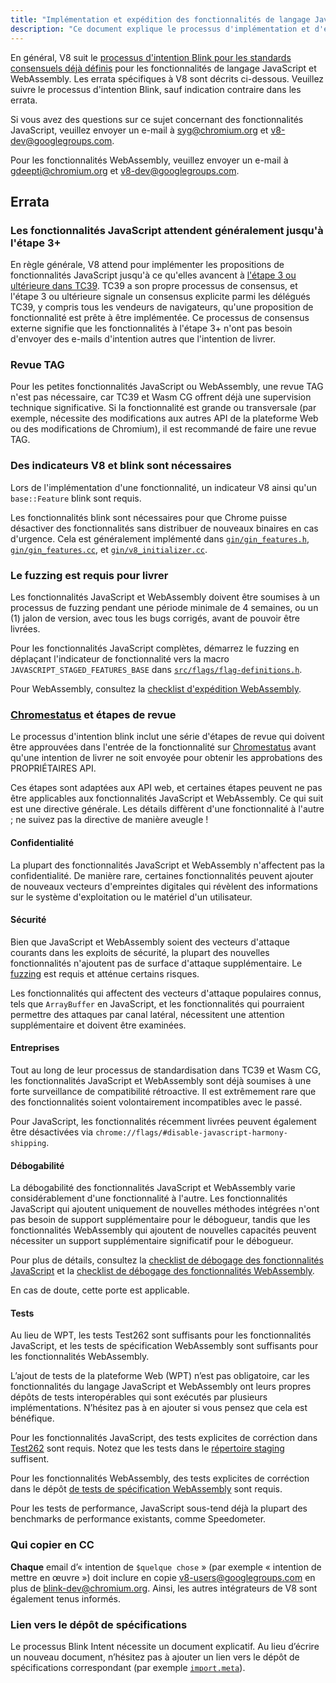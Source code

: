 ```yaml
---
title: "Implémentation et expédition des fonctionnalités de langage JavaScript/WebAssembly"
description: "Ce document explique le processus d'implémentation et d'expédition des fonctionnalités de langage JavaScript ou WebAssembly dans V8."
---
```

En général, V8 suit le [processus d'intention Blink pour les standards consensuels déjà définis](https://www.chromium.org/blink/launching-features/#process-existing-standard) pour les fonctionnalités de langage JavaScript et WebAssembly. Les errata spécifiques à V8 sont décrits ci-dessous. Veuillez suivre le processus d'intention Blink, sauf indication contraire dans les errata.

Si vous avez des questions sur ce sujet concernant des fonctionnalités JavaScript, veuillez envoyer un e-mail à [syg@chromium.org](mailto:syg@chromium.org) et [v8-dev@googlegroups.com](mailto:v8-dev@googlegroups.com).

Pour les fonctionnalités WebAssembly, veuillez envoyer un e-mail à [gdeepti@chromium.org](mailto:gdeepti@chromium.org) et [v8-dev@googlegroups.com](mailto:v8-dev@googlegroups.com).

## Errata

### Les fonctionnalités JavaScript attendent généralement jusqu'à l'étape 3+

En règle générale, V8 attend pour implémenter les propositions de fonctionnalités JavaScript jusqu'à ce qu'elles avancent à [l'étape 3 ou ultérieure dans TC39](https://tc39.es/process-document/). TC39 a son propre processus de consensus, et l'étape 3 ou ultérieure signale un consensus explicite parmi les délégués TC39, y compris tous les vendeurs de navigateurs, qu'une proposition de fonctionnalité est prête à être implémentée. Ce processus de consensus externe signifie que les fonctionnalités à l'étape 3+ n'ont pas besoin d'envoyer des e-mails d'intention autres que l'intention de livrer.

### Revue TAG

Pour les petites fonctionnalités JavaScript ou WebAssembly, une revue TAG n'est pas nécessaire, car TC39 et Wasm CG offrent déjà une supervision technique significative. Si la fonctionnalité est grande ou transversale (par exemple, nécessite des modifications aux autres API de la plateforme Web ou des modifications de Chromium), il est recommandé de faire une revue TAG.

### Des indicateurs V8 et blink sont nécessaires

Lors de l'implémentation d'une fonctionnalité, un indicateur V8 ainsi qu'un `base::Feature` blink sont requis.

Les fonctionnalités blink sont nécessaires pour que Chrome puisse désactiver des fonctionnalités sans distribuer de nouveaux binaires en cas d'urgence. Cela est généralement implémenté dans [`gin/gin_features.h`](https://source.chromium.org/chromium/chromium/src/+/main:gin/gin_features.h), [`gin/gin_features.cc`](https://source.chromium.org/chromium/chromium/src/+/main:gin/gin_features.cc), et [`gin/v8_initializer.cc`](https://source.chromium.org/chromium/chromium/src/+/main:gin/v8_initializer.cc).

### Le fuzzing est requis pour livrer

Les fonctionnalités JavaScript et WebAssembly doivent être soumises à un processus de fuzzing pendant une période minimale de 4 semaines, ou un (1) jalon de version, avec tous les bugs corrigés, avant de pouvoir être livrées.

Pour les fonctionnalités JavaScript complètes, démarrez le fuzzing en déplaçant l'indicateur de fonctionnalité vers la macro `JAVASCRIPT_STAGED_FEATURES_BASE` dans [`src/flags/flag-definitions.h`](https://source.chromium.org/chromium/chromium/src/+/master:v8/src/flags/flag-definitions.h).

Pour WebAssembly, consultez la [checklist d'expédition WebAssembly](/docs/wasm-shipping-checklist).

### [Chromestatus](https://chromestatus.com/) et étapes de revue

Le processus d'intention blink inclut une série d'étapes de revue qui doivent être approuvées dans l'entrée de la fonctionnalité sur [Chromestatus](https://chromestatus.com/) avant qu'une intention de livrer ne soit envoyée pour obtenir les approbations des PROPRIÉTAIRES API.

Ces étapes sont adaptées aux API web, et certaines étapes peuvent ne pas être applicables aux fonctionnalités JavaScript et WebAssembly. Ce qui suit est une directive générale. Les détails diffèrent d'une fonctionnalité à l'autre ; ne suivez pas la directive de manière aveugle !

#### Confidentialité

La plupart des fonctionnalités JavaScript et WebAssembly n'affectent pas la confidentialité. De manière rare, certaines fonctionnalités peuvent ajouter de nouveaux vecteurs d'empreintes digitales qui révèlent des informations sur le système d'exploitation ou le matériel d'un utilisateur.

#### Sécurité

Bien que JavaScript et WebAssembly soient des vecteurs d'attaque courants dans les exploits de sécurité, la plupart des nouvelles fonctionnalités n'ajoutent pas de surface d'attaque supplémentaire. Le [fuzzing](#fuzzing) est requis et atténue certains risques.

Les fonctionnalités qui affectent des vecteurs d'attaque populaires connus, tels que `ArrayBuffer` en JavaScript, et les fonctionnalités qui pourraient permettre des attaques par canal latéral, nécessitent une attention supplémentaire et doivent être examinées.

#### Entreprises

Tout au long de leur processus de standardisation dans TC39 et Wasm CG, les fonctionnalités JavaScript et WebAssembly sont déjà soumises à une forte surveillance de compatibilité rétroactive. Il est extrêmement rare que des fonctionnalités soient volontairement incompatibles avec le passé.

Pour JavaScript, les fonctionnalités récemment livrées peuvent également être désactivées via `chrome://flags/#disable-javascript-harmony-shipping`.

#### Débogabilité

La débogabilité des fonctionnalités JavaScript et WebAssembly varie considérablement d'une fonctionnalité à l'autre. Les fonctionnalités JavaScript qui ajoutent uniquement de nouvelles méthodes intégrées n'ont pas besoin de support supplémentaire pour le débogueur, tandis que les fonctionnalités WebAssembly qui ajoutent de nouvelles capacités peuvent nécessiter un support supplémentaire significatif pour le débogueur.

Pour plus de détails, consultez la [checklist de débogage des fonctionnalités JavaScript](https://docs.google.com/document/d/1_DBgJ9eowJJwZYtY6HdiyrizzWzwXVkG5Kt8s3TccYE/edit#heading=h.u5lyedo73aa9) et la [checklist de débogage des fonctionnalités WebAssembly](https://goo.gle/devtools-wasm-checklist).

En cas de doute, cette porte est applicable.

#### Tests

Au lieu de WPT, les tests Test262 sont suffisants pour les fonctionnalités JavaScript, et les tests de spécification WebAssembly sont suffisants pour les fonctionnalités WebAssembly.

L’ajout de tests de la plateforme Web (WPT) n’est pas obligatoire, car les fonctionnalités du langage JavaScript et WebAssembly ont leurs propres dépôts de tests interopérables qui sont exécutés par plusieurs implémentations. N’hésitez pas à en ajouter si vous pensez que cela est bénéfique.

Pour les fonctionnalités JavaScript, des tests explicites de corréction dans [Test262](https://github.com/tc39/test262) sont requis. Notez que les tests dans le [répertoire staging](https://github.com/tc39/test262/blob/main/CONTRIBUTING.md#staging) suffisent.

Pour les fonctionnalités WebAssembly, des tests explicites de corréction dans le dépôt [de tests de spécification WebAssembly](https://github.com/WebAssembly/spec/tree/master/test) sont requis.

Pour les tests de performance, JavaScript sous-tend déjà la plupart des benchmarks de performance existants, comme Speedometer.

### Qui copier en CC

**Chaque** email d’« intention de `$quelque chose` » (par exemple « intention de mettre en œuvre ») doit inclure en copie [v8-users@googlegroups.com](mailto:v8-users@googlegroups.com) en plus de [blink-dev@chromium.org](mailto:blink-dev@chromium.org). Ainsi, les autres intégrateurs de V8 sont également tenus informés.

### Lien vers le dépôt de spécifications

Le processus Blink Intent nécessite un document explicatif. Au lieu d’écrire un nouveau document, n’hésitez pas à ajouter un lien vers le dépôt de spécifications correspondant (par exemple [`import.meta`](https://github.com/tc39/proposal-import-meta)).
